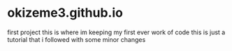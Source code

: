 # okizeme3.github.io
first project
 this is where im keeping my first ever work of code this is just a tutorial that i followed with some minor changes 
